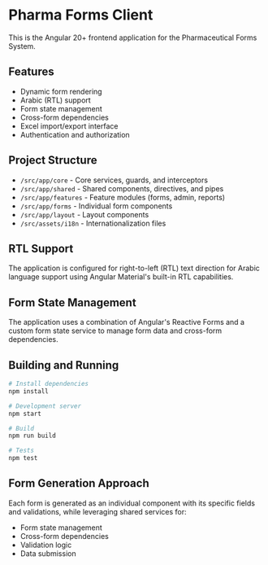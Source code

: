 # Pharma Forms Client

This is the Angular 20+ frontend application for the Pharmaceutical Forms System.

## Features

- Dynamic form rendering
- Arabic (RTL) support
- Form state management
- Cross-form dependencies
- Excel import/export interface
- Authentication and authorization

## Project Structure

- `/src/app/core` - Core services, guards, and interceptors
- `/src/app/shared` - Shared components, directives, and pipes
- `/src/app/features` - Feature modules (forms, admin, reports)
- `/src/app/forms` - Individual form components
- `/src/app/layout` - Layout components
- `/src/assets/i18n` - Internationalization files

## RTL Support

The application is configured for right-to-left (RTL) text direction for Arabic language support using Angular Material's built-in RTL capabilities.

## Form State Management

The application uses a combination of Angular's Reactive Forms and a custom form state service to manage form data and cross-form dependencies.

## Building and Running

```bash
# Install dependencies
npm install

# Development server
npm start

# Build
npm run build

# Tests
npm test
```

## Form Generation Approach

Each form is generated as an individual component with its specific fields and validations, while leveraging shared services for:

- Form state management
- Cross-form dependencies
- Validation logic
- Data submission
